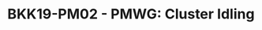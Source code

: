 ---
categories:
- bkk19
description: Cluster Idling
image: /assets/images/featured-images/bkk19/BKK19-PM02.png
session_attendee_num: '35'
session_id: BKK19-PM02
session_room: Session Room 2 (Lotus 3-4)
session_slot:
  end_time: '2019-04-03 11:55:00'
  start_time: '2019-04-03 11:00:00'
session_speakers:
- speaker_bio: Ulf has a very long experience of using Linux and has been contributing
    the Linux kernel development for many years by now. He maintains the MMC subsystem
    and the generic PM domain in the Linux kernel, but also spends lots of time reviewing
    various changes related to power management and to their corresponding frameworks.<br><br>Moreover,
    Ulf has a background in real-time and embedded systems. He also has an in-depth
    knowledge about flash memory technologies, such as NAND and NOR.<br><br>Ulf is
    working for Linaro and specializing in power management.
  speaker_company: Linaro
  speaker_image: /assets/images/speakers/bkk19/ulf-hansson.jpg
  speaker_location: ''
  speaker_name: Ulf Hansson
  speaker_position: Senior Kernel Engineer
  speaker_username: ulf.hansson@linaro.org
- speaker_bio: Vincent has worked on developing drivers for various peripherals and
    coprocessors in mobile phones during 12 years. In 2005, he began to focus on mobile
    phones that ran Linux then Android and spent the last years of this period to
    optimize the power consumption of android platforms. As a member of the Linaro
    power management working group, he works on improving the energy efficiency of
    embedded system but not only with special interest for scheduler.
  speaker_company: Linaro
  speaker_image: /assets/images/speakers/bkk19/vincent-guittot.jpg
  speaker_location: ''
  speaker_name: Vincent Guittot
  speaker_position: PMWG technical leader
  speaker_username: vincent.guittot
session_track: Power Management
tag: session
tags:
- Power Management
title: 'BKK19-PM02 - PMWG: Cluster Idling'
youtube_video_url: https://www.youtube.com/watch?v=ODFqz0ZmSEE
amazon_s3_presentation_url: https://static.linaro.org/connect/bkk19/presentations/bkk19-pm02.pdf
amazon_s3_video_url: https://static.linaro.org/connect/bkk19/videos/bkk19-pm02.mp4
---